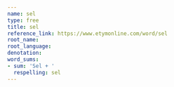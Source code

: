 ```yaml
---
name: sel
type: free
title: sel
reference_link: https://www.etymonline.com/word/sel
root_name: 
root_language: 
denotation: 
word_sums:
- sum: 'Sel + '
  respelling: sel
---
```

